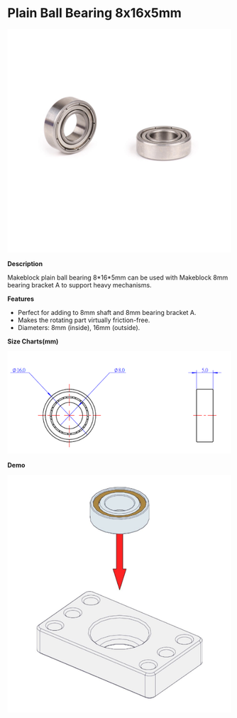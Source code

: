 # Plain Ball Bearing 8x16x5mm

![](../../../../.gitbook/assets/0%20%2824%29.jpeg)

**Description**

Makeblock plain ball bearing 8\*16\*5mm can be used with Makeblock 8mm bearing bracket A to support heavy mechanisms.

**Features**

* Perfect for adding to 8mm shaft and 8mm bearing bracket A.
* Makes the rotating part virtually friction-free.
* Diameters: 8mm \(inside\), 16mm \(outside\).

**Size Charts\(mm\)**

![](../../../../.gitbook/assets/1%20%281%29.png)

**Demo**

![](../../../../.gitbook/assets/2%20%2817%29.png)

